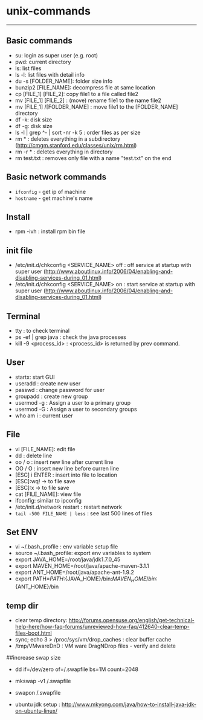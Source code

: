 # unix-commands
------------------

## Basic commands
- su: login as super user (e.g. root)
- pwd: current directory
- ls: list files
- ls -l: list files with detail info
- du -s [FOLDER_NAME]: folder size info
- bunzip2 [FILE_NAME]: decompress file at same location
- cp [FILE_1] [FILE_2]: copy file1 to a file called file2 
- mv [FILE_1] [FILE_2] : (move) rename file1 to the name file2 
- mv [FILE_1] /[FOLDER_NAME] : move file1 to the [FOLDER_NAME] directory 
- df -k: disk size
- df -g: disk size
- ls -l | grep ^- | sort -nr -k 5 : order files as per size
- rm * : deletes everything in a subdirectory (http://cmgm.stanford.edu/classes/unix/rm.html)
- rm -r * : deletes everything in directory
- rm test.txt : removes only file with a name "test.txt" on the end

## Basic network commands
- `ifconfig` - get ip of machine
- `hostname` - get machine's name

## Install
- rpm -ivh : install rpm bin file

## init file
- /etc/init.d/chkconfig <SERVICE_NAME> off : off service at startup with super user (http://www.aboutlinux.info/2006/04/enabling-and-disabling-services-during_01.html)
- /etc/init.d/chkconfig <SERVICE_NAME> on : start service at startup with super user (http://www.aboutlinux.info/2006/04/enabling-and-disabling-services-during_01.html)

## Terminal
- tty : to check terminal
- ps -ef | grep java : check the java processes 
- kill -9 <process_id> : <process_id> is returned by prev command.

## User
- startx: start GUI
- useradd <user>: create new user
- passwd <user>: change password for user
- groupadd <groupname>: create new group
- usermod -g <groupname> <user>: Assign a user to a primary group
- usermod -G <groupname> <user>: Assign a user to secondary groups
- who am i : current user

## File
- vi [FILE_NAME]: edit file
- dd : delete line
- oo / o : insert new line after current line
- OO / O : insert new line before curren line
- [ESC] i ENTER : insert into file to location
- [ESC]:wq! -> to file save
- [ESC]:x -> to file save
- cat [FILE_NAME]: view file
- ifconfig: similar to ipconfig
- /etc/init.d/network restart : restart network
- `tail -500 FILE_NAME | less` : see last 500 lines of files

## Set ENV
- vi ~/.bash_profile : env variable setup file
- source ~/.bash_profile: export env variables to system
- export JAVA_HOME=/root/java/jdk1.7.0_45
- export MAVEN_HOME=/root/java/apache-maven-3.1.1
- export ANT_HOME=/root/java/apache-ant-1.9.2
- export PATH=$PATH:${JAVA_HOME}/bin:${MAVEN_HOME}/bin:${ANT_HOME}/bin

## temp dir
- clear temp directory: http://forums.opensuse.org/english/get-technical-help-here/how-faq-forums/unreviewed-how-faq/412640-clear-temp-files-boot.html
- sync; echo 3 > /proc/sys/vm/drop_caches : clear buffer cache
- /tmp/VMwareDnD : VM ware DragNDrop files - verify and delete

##increase swap size
- dd if=/dev/zero of=/.swapfile bs=1M count=2048
- mkswap -v1 /.swapfile
- swapon /.swapfile

- ubuntu jdk setup : http://www.mkyong.com/java/how-to-install-java-jdk-on-ubuntu-linux/
